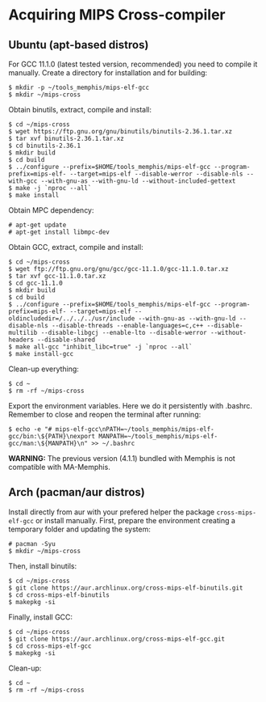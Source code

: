 # Acquiring MIPS Cross-compiler

## Ubuntu (apt-based distros)

For GCC 11.1.0 (latest tested version, recommended) you need to compile it manually.
Create a directory for installation and for building:

```console
$ mkdir -p ~/tools_memphis/mips-elf-gcc
$ mkdir ~/mips-cross
```

Obtain binutils, extract, compile and install:
```console
$ cd ~/mips-cross
$ wget https://ftp.gnu.org/gnu/binutils/binutils-2.36.1.tar.xz
$ tar xvf binutils-2.36.1.tar.xz
$ cd binutils-2.36.1
$ mkdir build
$ cd build
$ ../configure --prefix=$HOME/tools_memphis/mips-elf-gcc --program-prefix=mips-elf- --target=mips-elf --disable-werror --disable-nls --with-gcc --with-gnu-as --with-gnu-ld --without-included-gettext
$ make -j `nproc --all`
$ make install
```

Obtain MPC dependency:
```console
# apt-get update
# apt-get install libmpc-dev
```

Obtain GCC, extract, compile and install:
```console
$ cd ~/mips-cross
$ wget ftp://ftp.gnu.org/gnu/gcc/gcc-11.1.0/gcc-11.1.0.tar.xz
$ tar xvf gcc-11.1.0.tar.xz
$ cd gcc-11.1.0
$ mkdir build
$ cd build
$ ../configure --prefix=$HOME/tools_memphis/mips-elf-gcc --program-prefix=mips-elf- --target=mips-elf --oldincludedir=/../../../usr/include --with-gnu-as --with-gnu-ld --disable-nls --disable-threads --enable-languages=c,c++ --disable-multilib --disable-libgcj --enable-lto --disable-werror --without-headers --disable-shared
$ make all-gcc "inhibit_libc=true" -j `nproc --all`
$ make install-gcc
```

Clean-up everything:
```console
$ cd ~
$ rm -rf ~/mips-cross
```

Export the environment variables. Here we do it persistently with .bashrc. Remember to close and reopen the terminal after running:
```console
$ echo -e "# mips-elf-gcc\nPATH=~/tools_memphis/mips-elf-gcc/bin:\${PATH}\nexport MANPATH=~/tools_memphis/mips-elf-gcc/man:\${MANPATH}\n" >> ~/.bashrc
```

**WARNING:** The previous version (4.1.1) bundled with Memphis is not compatible with MA-Memphis.

## Arch (pacman/aur distros)

Install directly from aur with your prefered helper the package `cross-mips-elf-gcc` or install manually.
First, prepare the environment creating a temporary folder and updating the system:
```console
# pacman -Syu
$ mkdir ~/mips-cross
```

Then, install binutils:
```console
$ cd ~/mips-cross
$ git clone https://aur.archlinux.org/cross-mips-elf-binutils.git
$ cd cross-mips-elf-binutils
$ makepkg -si
```

Finally, install GCC:
```console
$ cd ~/mips-cross
$ git clone https://aur.archlinux.org/cross-mips-elf-gcc.git
$ cd cross-mips-elf-gcc
$ makepkg -si
```

Clean-up:
```console
$ cd ~
$ rm -rf ~/mips-cross
```
